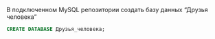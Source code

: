 В подключенном MySQL репозитории создать базу данных “Друзья человека”

```sql
CREATE DATABASE Друзья_человека;
```
